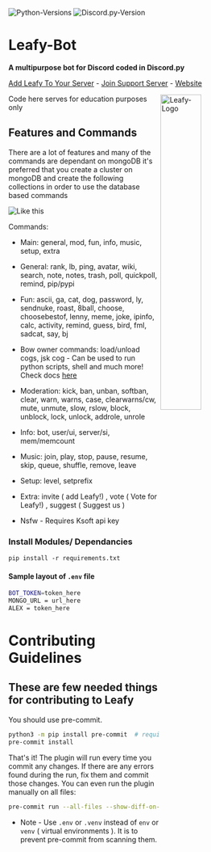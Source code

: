 ![Python-Versions](https://img.shields.io/badge/python-3.8.7-blue?style=flat-square)
![Discord.py-Version](https://img.shields.io/badge/discord.py-1.6.0-blue?style=flat-square)

# Leafy-Bot
**A multipurpose bot for Discord coded in Discord.py**

[Add Leafy To Your Server](https://dsc.gg/leafy) - [Join Support Server](https://dsc.gg/leafyserver) - [Website](https://leafy.algoriq.live)

<img alt="Leafy-Logo" align="right" src="https://i.imgur.com/qDVEowI.png" width=40%/>

Code here serves for education purposes only


## Features and Commands

There are a lot of features and many of the commands are dependant on mongoDB
it's preferred that you create a cluster on mongoDB and create the following collections in order to use the database based commands

![Like this](https://i.imgur.com/JlYlvqE.png)




Commands:

* Main: general, mod, fun, info, music, setup, extra

* General: rank, lb, ping, avatar, wiki, search, note, notes, trash, poll, quickpoll, remind, pip/pypi

* Fun: ascii, ga, cat, dog, password, ly, sendnuke, roast, 8ball, choose, choosebestof, lenny, meme, joke, ipinfo, calc, activity, remind, guess, bird, fml, sadcat, say, bj

* Bow owner commands: load/unload cogs, jsk cog - Can be used to run python scripts, shell and much more! Check docs [here](https://jishaku.readthedocs.io/en/latest/index.html)

* Moderation: kick, ban, unban, softban, clear, warn, warns, case, clearwarns/cw, mute, unmute, slow, rslow, block, unblock, lock, unlock, addrole, unrole

* Info: bot, user/ui, server/si, mem/memcount

* Music: join, play, stop, pause, resume, skip, queue, shuffle, remove, leave

* Setup: level, setprefix

* Extra: invite ( add Leafy!) , vote ( Vote for Leafy!) , suggest ( Suggest us )

* Nsfw - Requires Ksoft api key


### Install Modules/ Dependancies

```
pip install -r requirements.txt
```



#### Sample layout of `.env` file

```bash
BOT_TOKEN=token_here
MONGO_URL = url_here
ALEX = token_here
```

# Contributing Guidelines

## These are few needed things for contributing to Leafy

You should use pre-commit.

```bash
python3 -m pip install pre-commit  # required only once
pre-commit install
```

That's it! The plugin will run every time you commit any changes. If there are any errors found during the run, fix them and commit those changes. You can even run the plugin manually on all files:

```bash
pre-commit run --all-files --show-diff-on-failure
```
* Note - Use `.env` or `.venv` instead of `env` or `venv` ( virtual environments ). It is to prevent pre-commit from scanning them.
